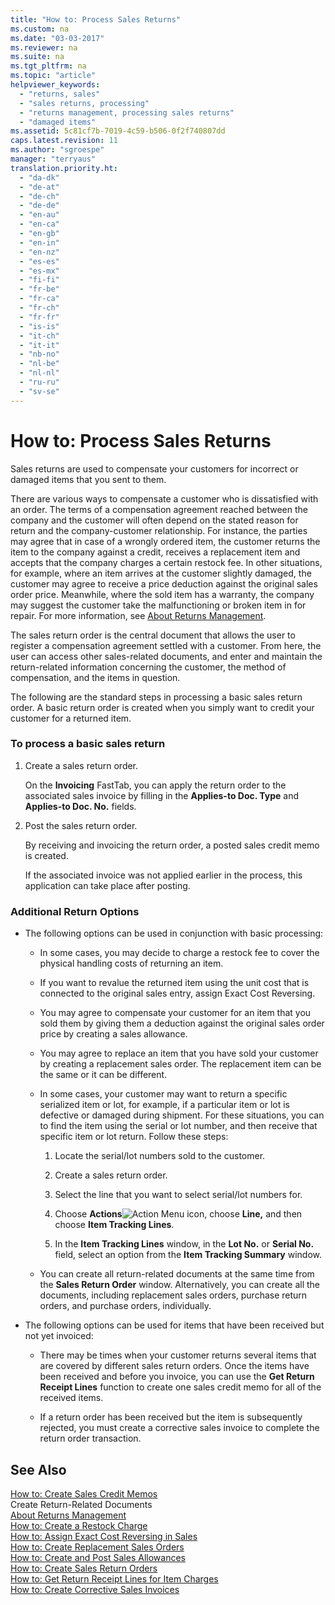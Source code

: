```yaml
---
title: "How to: Process Sales Returns"
ms.custom: na
ms.date: "03-03-2017"
ms.reviewer: na
ms.suite: na
ms.tgt_pltfrm: na
ms.topic: "article"
helpviewer_keywords: 
  - "returns, sales"
  - "sales returns, processing"
  - "returns management, processing sales returns"
  - "damaged items"
ms.assetid: 5c81cf7b-7019-4c59-b506-0f2f740807dd
caps.latest.revision: 11
ms.author: "sgroespe"
manager: "terryaus"
translation.priority.ht: 
  - "da-dk"
  - "de-at"
  - "de-ch"
  - "de-de"
  - "en-au"
  - "en-ca"
  - "en-gb"
  - "en-in"
  - "en-nz"
  - "es-es"
  - "es-mx"
  - "fi-fi"
  - "fr-be"
  - "fr-ca"
  - "fr-ch"
  - "fr-fr"
  - "is-is"
  - "it-ch"
  - "it-it"
  - "nb-no"
  - "nl-be"
  - "nl-nl"
  - "ru-ru"
  - "sv-se"
---
```

# How to: Process Sales Returns
Sales returns are used to compensate your customers for incorrect or damaged items that you sent to them.  
  
 There are various ways to compensate a customer who is dissatisfied with an order. The terms of a compensation agreement reached between the company and the customer will often depend on the stated reason for return and the company\-customer relationship. For instance, the parties may agree that in case of a wrongly ordered item, the customer returns the item to the company against a credit, receives a replacement item and accepts that the company charges a certain restock fee. In other situations, for example, where an item arrives at the customer slightly damaged, the customer may agree to receive a price deduction against the original sales order price. Meanwhile, where the sold item has a warranty, the company may suggest the customer take the malfunctioning or broken item in for repair. For more information, see [About Returns Management](../Purchasing/about-returns-management.md).  
  
 The sales return order is the central document that allows the user to register a compensation agreement settled with a customer. From here, the user can access other sales\-related documents, and enter and maintain the return\-related information concerning the customer, the method of compensation, and the items in question.  
  
 The following are the standard steps in processing a basic sales return order. A basic return order is created when you simply want to credit your customer for a returned item.  
  
### To process a basic sales return  
  
1.  Create a sales return order.  
  
     On the **Invoicing** FastTab, you can apply the return order to the associated sales invoice by filling in the **Applies\-to Doc. Type** and **Applies\-to Doc. No.** fields.  
  
2.  Post the sales return order.  
  
     By receiving and invoicing the return order, a posted sales credit memo is created.  
  
     If the associated invoice was not applied earlier in the process, this application can take place after posting.  
  
### Additional Return Options  
  
-   The following options can be used in conjunction with basic processing:  
  
    -   In some cases, you may decide to charge a restock fee to cover the physical handling costs of returning an item.  
  
    -   If you want to revalue the returned item using the unit cost that is connected to the original sales entry, assign Exact Cost Reversing.  
  
    -   You may agree to compensate your customer for an item that you sold them by giving them a deduction against the original sales order price by creating a sales allowance.  
  
    -   You may agree to replace an item that you have sold your customer by creating a replacement sales order. The replacement item can be the same or it can be different.  
  
    -   In some cases, your customer may want to return a specific serialized item or lot, for example, if a particular item or lot is defective or damaged during shipment. For these situations, you can to find the item using the serial or lot number, and then receive that specific item or lot return. Follow these steps:  
  
        1.  Locate the serial\/lot numbers sold to the customer.  
  
        2.  Create a sales return order.  
  
        3.  Select the line that you want to select serial\/lot numbers for.  
  
        4.  Choose **Actions**![Action Menu icon](../DesignAndEngineering/media/actionmenuicon.png "actionMenuIcon"), choose **Line,** and then choose **Item Tracking Lines**.  
  
        5.  In the **Item Tracking Lines** window, in the **Lot No.** or **Serial No.** field, select an option from the **Item Tracking Summary** window.  
  
    -   You can create all return\-related documents at the same time from the **Sales Return Order** window. Alternatively, you can create all the documents, including replacement sales orders, purchase return orders, and purchase orders, individually.  
  
-   The following options can be used for items that have been received but not yet invoiced:  
  
    -   There may be times when your customer returns several items that are covered by different sales return orders. Once the items have been received and before you invoice, you can use the **Get Return Receipt Lines** function to create one sales credit memo for all of the received items.  
  
    -   If a return order has been received but the item is subsequently rejected, you must create a corrective sales invoice to complete the return order transaction.  
  
## See Also  
 [How to: Create Sales Credit Memos](../Finance/how-to-create-sales-credit-memos.md)   
 Create Return\-Related Documents   
 [About Returns Management](../Purchasing/about-returns-management.md)   
 [How to: Create a Restock Charge](../Sales/how-to-create-a-restock-charge.md)   
 [How to: Assign Exact Cost Reversing in Sales](../Finance/how-to-assign-exact-cost-reversing-in-sales.md)   
 [How to: Create Replacement Sales Orders](../Sales/how-to-create-replacement-sales-orders.md)   
 [How to: Create and Post Sales Allowances](../Sales/how-to-create-and-post-sales-allowances.md)   
 [How to: Create Sales Return Orders](../Sales/how-to-create-sales-return-orders.md)   
 [How to: Get Return Receipt Lines for Item Charges](../Finance/how-to-get-return-receipt-lines-for-item-charges.md)   
 [How to: Create Corrective Sales Invoices](../Finance/how-to-create-corrective-sales-invoices.md)